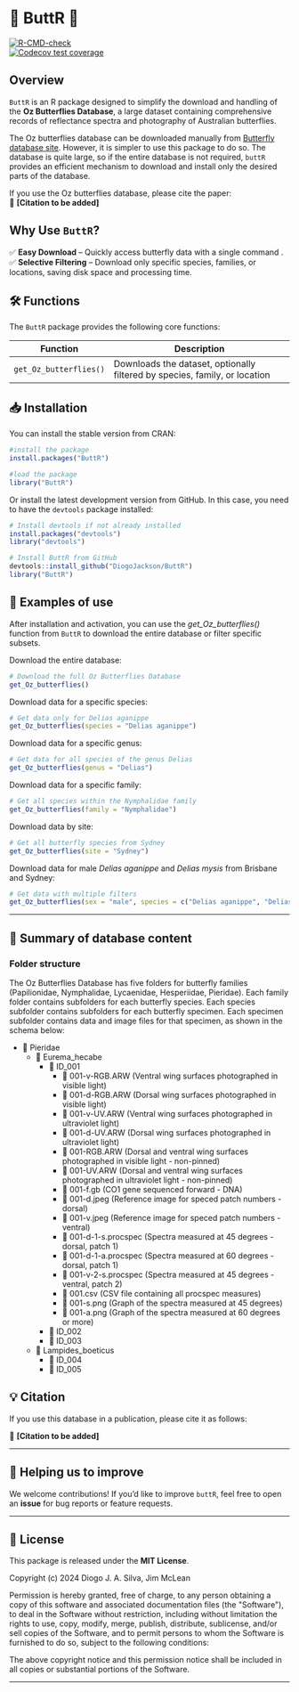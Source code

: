 # 🦋 ButtR 🦋

[![R-CMD-check](https://github.com/DiogoJackson/ButtR/actions/workflows/R-CMD-check.yaml/badge.svg)](https://github.com/DiogoJackson/ButtR/actions/workflows/R-CMD-check.yaml)\
[![Codecov test
coverage](https://codecov.io/gh/DiogoJackson/ButtR/graph/badge.svg)](https://app.codecov.io/gh/DiogoJackson/ButtR)

## Overview

`ButtR` is an R package designed to simplify the download and handling
of the **Oz Butterflies Database**, a large dataset containing
comprehensive records of reflectance spectra and photography of
Australian butterflies.

The Oz butterflies database can be downloaded manually from [Butterfly
database site](https://blog.datadryad.org). However, it is simpler to
use this package to do so. The database is quite large, so if the entire
database is not required, `buttR` provides an efficient mechanism to
download and install only the desired parts of the database.

If you use the Oz butterflies database, please cite the paper: \
📌 **[Citation to be added]**

## Why Use `ButtR`?

✅ **Easy Download** – Quickly access butterfly data with a single
command .\
✅ **Selective Filtering** – Download only specific species, families, or
locations, saving disk space and processing time.

## 🛠 Functions

The `ButtR` package provides the following core functions:

| Function | Description |
|---------------------------------|---------------------------------------|
| `get_Oz_butterflies()` | Downloads the dataset, optionally filtered by species, family, or location |

## 📥 Installation

You can install the stable version from CRAN:

``` r
#install the package 
install.packages("ButtR")

#load the package 
library("ButtR") 
```

Or install the latest development version from GitHub. In this case, you
need to have the `devtools` package installed:

``` r
# Install devtools if not already installed 
install.packages("devtools") 
library("devtools")

# Install ButtR from GitHub 
devtools::install_github("DiogoJackson/ButtR") 
library("ButtR")
```

## 🚀 Examples of use

After installation and activation, you can use the
*get_Oz_butterflies()* function from `ButtR` to download the entire
database or filter specific subsets.

Download the entire database:

``` r
# Download the full Oz Butterflies Database
get_Oz_butterflies()
```

Download data for a specific species:

``` r
# Get data only for Delias aganippe
get_Oz_butterflies(species = "Delias aganippe")
```

Download data for a specific genus:

``` r
# Get data for all species of the genus Delias
get_Oz_butterflies(genus = "Delias")
```

Download data for a specific family:

``` r
# Get all species within the Nymphalidae family
get_Oz_butterflies(family = "Nymphalidae")
```

Download data by site:

``` r
# Get all butterfly species from Sydney
get_Oz_butterflies(site = "Sydney")
```

Download data for male *Delias aganippe* and *Delias mysis* from Brisbane
and Sydney:

``` r
# Get data with multiple filters 
get_Oz_butterflies(sex = "male", species = c("Delias aganippe", "Delias mysis"), site = c("Brisbane", "Sydney")
```

------------------------------------------------------------------------

## 📑 Summary of database content

### Folder structure
The Oz Butterflies Database has five folders for butterfly families (Papilionidae, Nymphalidae, Lycaenidae, Hesperiidae, Pieridae). Each family folder contains subfolders for each butterfly species. Each species subfolder contains subfolders for each butterfly specimen. Each specimen subfolder contains data and image files for that specimen, as shown in the schema below:

-   📁 Pieridae
    -   📁 Eurema_hecabe
        -   📁 ID_001
            -   📄 001-v-RGB.ARW (Ventral wing surfaces photographed in
                visible light)
            -   📄 001-d-RGB.ARW (Dorsal wing surfaces photographed in
                visible light)
            -   📄 001-v-UV.ARW (Ventral wing surfaces photographed in
                ultraviolet light)
            -   📄 001-d-UV.ARW (Dorsal wing surfaces photographed in
                ultraviolet light)
            -   📄 001-RGB.ARW (Dorsal and ventral wing surfaces
                photographed in visible light - non-pinned)
            -   📄 001-UV.ARW (Dorsal and ventral wing surfaces
                photographed in ultraviolet light - non-pinned)
            -   📄 001-f.gb (CO1 gene sequenced forward - DNA)
            -   📄 001-d.jpeg (Reference image for speced patch
                numbers - dorsal)
            -   📄 001-v.jpeg (Reference image for speced patch
                numbers - ventral)
            -   📄 001-d-1-s.procspec (Spectra measured at 45 degrees -
                dorsal, patch 1)
            -   📄 001-d-1-a.procspec (Spectra measured at 60 degrees -
                dorsal, patch 1)
            -   📄 001-v-2-s.procspec (Spectra measured at 45 degrees -
                ventral, patch 2)
            -   📄 001.csv (CSV file containing all procspec measures)
            -   📄 001-s.png (Graph of the spectra measured at 45
                degrees)
            -   📄 001-a.png (Graph of the spectra measured at 60
                degrees or more)
        -   📁 ID_002
        -   📁 ID_003
    -   📁 Lampides_boeticus
        -   📁 ID_004
        -   📁 ID_005

## 💡 Citation

If you use this database in a publication, please cite it as follows:

📌 **[Citation to be added]**

------------------------------------------------------------------------

## 🤝 Helping us to improve

We welcome contributions! If you’d like to improve `buttR`, feel free
to open an **issue** for bug reports or feature requests.

------------------------------------------------------------------------

## 📜 License

This package is released under the **MIT License**.

Copyright (c) 2024 Diogo J. A. Silva, Jim McLean

Permission is hereby granted, free of charge, to any person obtaining a
copy of this software and associated documentation files (the
"Software"), to deal in the Software without restriction, including
without limitation the rights to use, copy, modify, merge, publish,
distribute, sublicense, and/or sell copies of the Software, and to
permit persons to whom the Software is furnished to do so, subject to
the following conditions:

The above copyright notice and this permission notice shall be included
in all copies or substantial portions of the Software.

------------------------------------------------------------------------
